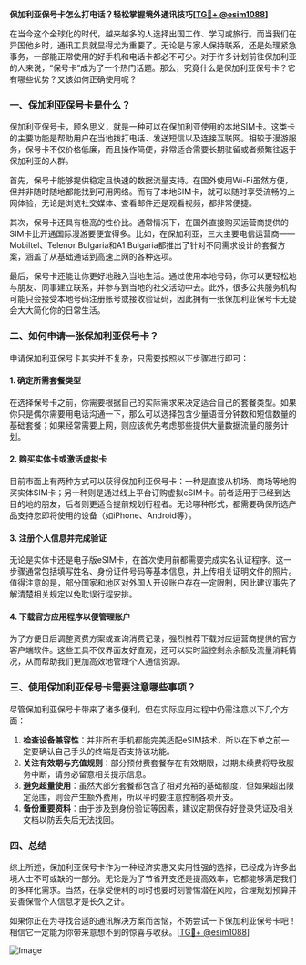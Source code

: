 **保加利亚保号卡怎么打电话？轻松掌握境外通讯技巧[[TG💪+ @esim1088](https://t.me/s/esim1088)]**

在当今这个全球化的时代，越来越多的人选择出国工作、学习或旅行。而当我们在异国他乡时，通讯工具就显得尤为重要了。无论是与家人保持联系，还是处理紧急事务，一部能正常使用的好手机和电话卡都必不可少。对于许多计划前往保加利亚的人来说，“保号卡”成为了一个热门话题。那么，究竟什么是保加利亚保号卡？它有哪些优势？又该如何正确使用呢？

### 一、保加利亚保号卡是什么？

保加利亚保号卡，顾名思义，就是一种可以在保加利亚使用的本地SIM卡。这类卡的主要功能是帮助用户在当地拨打电话、发送短信以及连接互联网。相较于漫游服务，保号卡不仅价格低廉，而且操作简便，非常适合需要长期驻留或者频繁往返于保加利亚的人群。

首先，保号卡能够提供稳定且快速的数据流量支持。在国外使用Wi-Fi虽然方便，但并非随时随地都能找到可用网络。而有了本地SIM卡，就可以随时享受流畅的上网体验，无论是浏览社交媒体、查看邮件还是观看视频，都非常便捷。

其次，保号卡还具有极高的性价比。通常情况下，在国外直接购买运营商提供的SIM卡比开通国际漫游要便宜得多。比如，在保加利亚，三大主要电信运营商——Mobiltel、Telenor Bulgaria和A1 Bulgaria都推出了针对不同需求设计的套餐方案，涵盖了从基础通话到高速上网的各种选项。

最后，保号卡还能让你更好地融入当地生活。通过使用本地号码，你可以更轻松地与朋友、同事建立联系，并参与到当地的社交活动中去。此外，很多公共服务机构可能只会接受本地号码注册账号或接收验证码，因此拥有一张保加利亚保号卡无疑会大大简化你的日常生活。

### 二、如何申请一张保加利亚保号卡？

申请保加利亚保号卡其实并不复杂，只需要按照以下步骤进行即可：

#### 1. 确定所需套餐类型
在选择保号卡之前，你需要根据自己的实际需求来决定适合自己的套餐类型。如果你只是偶尔需要用电话沟通一下，那么可以选择包含少量语音分钟数和短信数量的基础套餐；如果经常需要上网，则应该优先考虑那些提供大量数据流量的服务计划。

#### 2. 购买实体卡或激活虚拟卡
目前市面上有两种方式可以获得保加利亚保号卡：一种是直接从机场、商场等地购买实体SIM卡；另一种则是通过线上平台订购虚拟eSIM卡。前者适用于已经到达目的地的朋友，后者则更适合提前规划行程者。无论哪种形式，都需要确保所选产品支持您即将使用的设备（如iPhone、Android等）。

#### 3. 注册个人信息并完成验证
无论是实体卡还是电子版eSIM卡，在首次使用前都需要完成实名认证程序。这一步骤通常包括填写姓名、身份证件号码等基本信息，并上传相关证明文件的照片。值得注意的是，部分国家和地区对外国人开设账户存在一定限制，因此建议事先了解清楚相关规定以免耽误行程安排。

#### 4. 下载官方应用程序以便管理账户
为了方便日后调整资费方案或查询消费记录，强烈推荐下载对应运营商提供的官方客户端软件。这些工具不仅界面友好直观，还可以实时监控剩余余额及流量消耗情况，从而帮助我们更加高效地管理个人通信资源。

### 三、使用保加利亚保号卡需要注意哪些事项？

尽管保加利亚保号卡带来了诸多便利，但在实际应用过程中仍需注意以下几个方面：

1. **检查设备兼容性**：并非所有手机都能完美适配eSIM技术，所以在下单之前一定要确认自己手头的终端是否支持该功能。
2. **关注有效期与充值规则**：部分预付费套餐存在有效期限，过期未续费将导致服务中断，请务必留意相关提示信息。
3. **避免超量使用**：虽然大部分套餐都包含了相对充裕的基础额度，但如果超出限定范围，则会产生额外费用，所以平时要注意控制各项开支。
4. **备份重要资料**：由于涉及到身份验证等因素，建议定期保存好登录凭证及相关文档以防丢失后无法找回。

### 四、总结

综上所述，保加利亚保号卡作为一种经济实惠又实用性强的选择，已经成为许多出境人士不可或缺的一部分。无论是为了节省开支还是提高效率，它都能够满足我们的多样化需求。当然，在享受便利的同时也要时刻警惕潜在风险，合理规划预算并妥善保管个人信息才是长久之计。

如果你正在为寻找合适的通讯解决方案而苦恼，不妨尝试一下保加利亚保号卡吧！相信它一定能为你带来意想不到的惊喜与收获。[[TG💪+ @esim1088](https://t.me/s/esim1088)] 

![Image](https://i.postimg.cc/4NQfJmqS/Snipaste-2025-05-13-00-14-12.png)